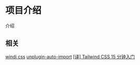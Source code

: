 # 项目介绍

介绍

## 相关

[windi css](https://cn.windicss.org/guide/)
[unplugin-auto-import](https://github.com/antfu/unplugin-auto-import)
[[译] Tailwind CSS 15 分钟入门](https://segmentfault.com/a/1190000022622923)
